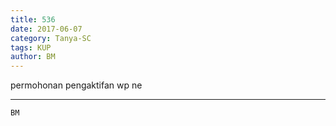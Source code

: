 ```yaml
---
title: 536
date: 2017-06-07
category: Tanya-SC
tags: KUP
author: BM
---
```


permohonan pengaktifan wp ne

---



`BM`
